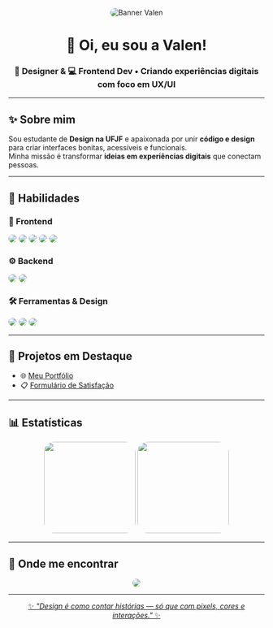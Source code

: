 <!-- Banner personalizado -->
<p align="center">
  <img src="[[https://i.ibb.co/5MZ0kYk/github-banner.png](https://png.pngtree.com/background/20210710/original/pngtree-purple-ray-light-strip-minimalist-banner-background-picture-image_1051495.jpg](https://png.pngtree.com/background/20210710/original/pngtree-purple-ray-light-strip-minimalist-banner-background-picture-image_1051495.jpg))" alt="Banner Valen" style="border-radius: 20px;" />
</p>

<h1 align="center">💜 Oi, eu sou a Valen!</h1>
<h3 align="center">🎨 Designer & 💻 Frontend Dev • Criando experiências digitais com foco em UX/UI</h3>

---

## ✨ Sobre mim
Sou estudante de **Design na UFJF** e apaixonada por unir **código e design** para criar interfaces bonitas, acessíveis e funcionais.  
Minha missão é transformar **ideias em experiências digitais** que conectam pessoas.  

---

## 🚀 Habilidades

### 🎨 Frontend
<img src="https://img.shields.io/badge/HTML5-6C63FF?style=for-the-badge&logo=html5&logoColor=white" style="border-radius: 12px;"/>
<img src="https://img.shields.io/badge/CSS3-6C63FF?style=for-the-badge&logo=css3&logoColor=white" style="border-radius: 12px;"/>
<img src="https://img.shields.io/badge/JavaScript-6C63FF?style=for-the-badge&logo=javascript&logoColor=white" style="border-radius: 12px;"/>
<img src="https://img.shields.io/badge/React-6C63FF?style=for-the-badge&logo=react&logoColor=white" style="border-radius: 12px;"/>
<img src="https://img.shields.io/badge/WordPress-6C63FF?style=for-the-badge&logo=wordpress&logoColor=white" style="border-radius: 12px;"/>

### ⚙️ Backend
<img src="https://img.shields.io/badge/Node.js-6C63FF?style=for-the-badge&logo=node.js&logoColor=white" style="border-radius: 12px;"/>
<img src="https://img.shields.io/badge/Python-6C63FF?style=for-the-badge&logo=python&logoColor=white" style="border-radius: 12px;"/>

### 🛠️ Ferramentas & Design
<img src="https://img.shields.io/badge/Figma-6C63FF?style=for-the-badge&logo=figma&logoColor=white" style="border-radius: 12px;"/>
<img src="https://img.shields.io/badge/Git-6C63FF?style=for-the-badge&logo=git&logoColor=white" style="border-radius: 12px;"/>
<img src="https://img.shields.io/badge/VS%20Code-6C63FF?style=for-the-badge&logo=visual-studio-code&logoColor=white" style="border-radius: 12px;"/>

---

## 📌 Projetos em Destaque
- 🌐 [Meu Portfólio](https://valenveig.github.io)  
- 📋 [Formulário de Satisfação](https://valenveig.github.io/formulario-satisfacao)  

---

## 📊 Estatísticas
<p align="center">
  <img height="180em" src="https://github-readme-stats.vercel.app/api?username=valenveig&show_icons=true&theme=tokyonight&hide_border=true" style="border-radius: 20px;" />
  <img height="180em" src="https://github-readme-stats.vercel.app/api/top-langs/?username=valenveig&layout=compact&theme=tokyonight&hide_border=true" style="border-radius: 20px;" />
</p>

---

## 💌 Onde me encontrar
<p align="center">
  <a href="https://www.linkedin.com/in/valenveig/">
    <img src="https://img.shields.io/badge/LinkedIn-6C63FF?style=for-the-badge&logo=linkedin&logoColor=white" style="border-radius: 12px;" /> 
</p>

---

<p align="center">
  ✨ <em>"Design é como contar histórias — só que com pixels, cores e interações."</em> ✨
</p>
